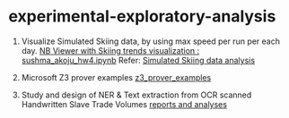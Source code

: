 # experimental-exploratory-analysis


1. Visualize Simulated Skiing data, by using max speed per run per each day. <a href="https://nbviewer.org/github/sushmaakoju/skiing-data-visualization/blob/main/sushma_akoju_hw4.ipynb">NB Viewer with Skiing trends visualization : sushma_akoju_hw4.ipynb</a> 
Refer: <a href="https://github.com/sushmaakoju/skiing-data-visualization">Simulated Skiing data analysis</a>

2. Microsoft Z3 prover examples <a href="https://nbviewer.org/github/sushmaakoju/demo-automated-theorem-prover/blob/main/z3_prover_examples.ipynb">z3_prover_examples </a>

3. Study and design of NER & Text extraction from OCR scanned Handwritten Slave Trade Volumes <a href="https://github.com/sushmaakoju/independent-study"> reports and analyses</a>
